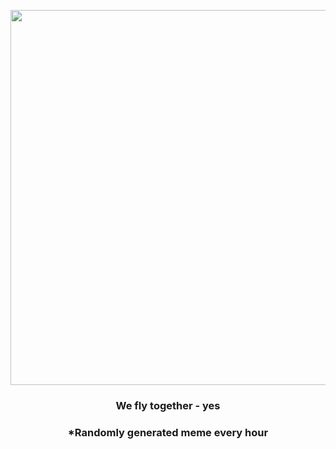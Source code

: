 <p align="center">
        <img src="https://i.redd.it/7vfw0ssqwq691.jpg" width="600" height="600">
        </p>
        <h3 align="center">We fly together - yes</h3>
        <h3 align="center">*Randomly generated meme every hour</h3>
    